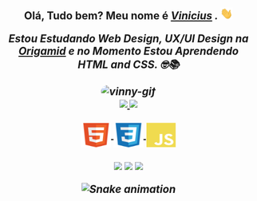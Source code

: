 <h2 align="center">Olá, Tudo bem? Meu nome é <a href="https://www.instagram.com/ygbvinny" target="_blank"><i>Vinicius<i></a> . <img alt="Hi.gif" height="24" width="25" src="Hi.gif"</h2>
   
  <p align="center">Estou Estudando Web Design, UX/UI Design na <a href="https://www.origamid.com/"><i>Origamid</i></a>
    e no Momento Estou Aprendendo HTML and CSS. 🤓📚</p>

    
<div align="center">
  <img alt="vinny-gif" height="500" style="border-radius:100px" src="vinny-gif.gif">
</div>
    
<div align="center">
  
  <a href="https://github.com/ygbvinny">
  <img height="180em" src="https://github-readme-stats.vercel.app/api?username=ygbvinny&show_icons=true&theme=midnight-purple&include_all_commits=true&count_private=true"/>
    <img height="150em" src="https://github-readme-stats.vercel.app/api/top-langs/?username=ygbvinny&layout=compact&langs_count=7&theme=midnight-purple"/>

</div>
 <br>
<div align="center" style="display: inline_block">
  
  <img align="center" alt="Vinny-HTML" height="50" width="60" src="https://raw.githubusercontent.com/devicons/devicon/master/icons/html5/html5-original.svg">
  <img align="center" alt="Vinny-CSS" height="50" width="60" src="https://raw.githubusercontent.com/devicons/devicon/master/icons/css3/css3-original.svg">
  <img align="center" alt="Vinny-Js" height="50" width="60" src="https://raw.githubusercontent.com/devicons/devicon/master/icons/javascript/javascript-plain.svg">
  
</div>
  <br>
<div align="center"> 
  <a href="https://www.youtube.com/c/YGBVINNY" target="_blank"><img src="https://img.shields.io/badge/YouTube-FF0000?style=for-the-badge&logo=youtube&logoColor=white" target="_blank"></a>
  <a href="https://instagram.com/ygbvinny" target="_blank"><img src="https://img.shields.io/badge/-Instagram-%23E4405F?style=for-the-badge&logo=instagram&logoColor=white" target="_blank"></a>
  <a href="https://www.linkedin.com/in/ygbvinny/" target="_blank"><img src="https://img.shields.io/badge/-LinkedIn-%230077B5?style=for-the-badge&logo=linkedin&logoColor=white" target="_blank"></a> 
  
  ![Snake animation](https://github.com/ygbvinny/ygbvinny/blob/output/github-contribution-grid-snake.svg)
  
</div>
